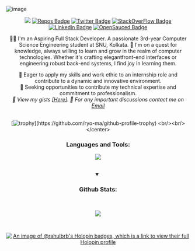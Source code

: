 ![image](https://github.com/RahulBRB/RahulBRB/assets/86495244/a88603a4-1106-4dd1-a881-737bbbd2a625)

<div align="center">

![](https://komarev.com/ghpvc/?username=RahulBRB&style=flat-square&base=1048)
[![Repos Badge](https://badges.pufler.dev/repos/RahulBRB)]()
[![Twitter Badge](https://img.shields.io/badge/-RahulBRB-blue?style=flat-square&logo=Twitter&logoColor=white&link=https://twitter.com/RahulBRB/)](https://twitter.com/RahulBRB/)
[![StackOverFlow Badge](https://img.shields.io/badge/StackOverflow-Rahul-yellow)](https://stackoverflow.com/users/22383411/rahul-baskey)
[![Linkedin Badge](https://img.shields.io/badge/-RahulBRB-blue?style=flat-square&logo=Linkedin&logoColor=white&link=https://www.linkedin.com/in/RahulBRB/)](https://www.linkedin.com/in/RahulBRB/)
[![OpenSauced Badge](https://img.shields.io/badge/OpenSauced-RahulBRB-orange?style=flat-square&logo=OpenSauced&logoColor=white&link=https://app.opensauced.pizza/user/RahulBRB)](https://app.opensauced.pizza/user/RahulBRB)


👨‍💻 I'm an Aspiring Full Stack Developer. A passionate 3rd-year Computer Science Engineering student at SNU, Kolkata. 
🚀 I'm on a quest for knowledge, always willing to learn and grow in the realm of computer technologies. Whether it's crafting elegantfront-end interfaces or engineering robust back-end systems, I find joy in learning them.

🌟 Eager to apply my skills and work ethic to an internship role and contribute to a dynamic and innovative environment. <br>
💼 Seeking opportunities to contribute my technical expertise and commitment to professionalism. <br>
<i>🔗 View my gists <a href="https://gist.github.com/RahulBRB" target="_blank">[Here]</a>. 📧 For any important discussions contact me on<a href="mailto:rahulatsnu@gmail.com" target="_blank"> Email</a></i>
<br><br>

[![trophy](https://github-profile-trophy.vercel.app/?username=RahulBRB&column=-1&margin-w=15&theme=algolia&no-frame=true&rank=-C,-?)](https://github.com/ryo-ma/github-profile-trophy)
<br/><br/></center>

<h3 align="center">Languages and Tools:</h3>

<p align="center">
  <a href="https://skillicons.dev">
    <img src="https://skillicons.dev/icons?i=c,cpp,python,html,css,js,bootstrap,mongodb,express,react,nodejs,git,heroku,replit,cloudflare,mysql,redis,redux&perline=9" />
  </a>
</p>



<br/>
<details open="">
<summary>
  <h3>Github Stats: </h3>
</summary>
<br/>
        
<p align="center">
    <img align="center" src="https://myreadme.vercel.app/api/embed/rahulbrb?panels=userstatistics,toprepositories,toplanguages,commitgraph"/>
</p>
</details>
<br/>

[![An image of @rahulbrb's Holopin badges, which is a link to view their full Holopin profile](https://holopin.me/rahulbrb)](https://holopin.io/@rahulbrb)


</div>
